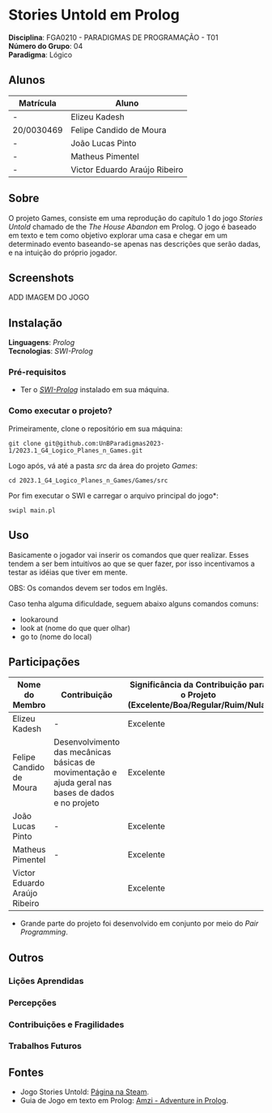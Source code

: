 # Stories Untold em Prolog

**Disciplina**: FGA0210 - PARADIGMAS DE PROGRAMAÇÃO - T01 <br>
**Número do Grupo**: 04<br>
**Paradigma**: Lógico<br>

## Alunos

|Matrícula | Aluno |
| -- | -- |
| - | Elizeu Kadesh |
| 20/0030469  |  Felipe Candido de Moura  |
| -  |  João Lucas Pinto         |
| - |  Matheus Pimentel |
| -  | Victor Eduardo Araújo Ribeiro  |

## Sobre

O projeto Games, consiste em uma reprodução do capítulo 1 do jogo _Stories Untold_ chamado de the _The House Abandon_ em Prolog. O jogo é baseado em texto e tem como objetivo explorar uma casa e chegar em um determinado evento baseando-se apenas nas descrições que serão dadas, e na intuição do próprio jogador.

## Screenshots

ADD IMAGEM DO JOGO

## Instalação

**Linguagens**: *Prolog*<br>
**Tecnologias**: *SWI-Prolog*<br>

### Pré-requisitos

- Ter o [*SWI-Prolog*](https://www.swi-prolog.org/Download.html) instalado em sua máquina.

### Como executar o projeto?

Primeiramente, clone o repositório em sua máquina:

```
git clone git@github.com:UnBParadigmas2023-1/2023.1_G4_Logico_Planes_n_Games.git
```

Logo após, vá até a pasta *src* da área do projeto *Games*:

```
cd 2023.1_G4_Logico_Planes_n_Games/Games/src
```

Por fim executar o SWI e carregar o arquivo principal do jogo*:

```
swipl main.pl
```

## Uso

Basicamente o jogador vai inserir os comandos que quer realizar. Esses tendem a ser bem intuitívos ao que se quer fazer, por isso incentivamos a testar as idéias que tiver em mente.

OBS: Os comandos devem ser todos em Inglês.

Caso tenha alguma dificuldade, seguem abaixo alguns comandos comuns:

- lookaround
- look at (nome do que quer olhar)
- go to (nome do local)

## Participações

|Nome do Membro | Contribuição | Significância da Contribuição para o Projeto (Excelente/Boa/Regular/Ruim/Nula) |
| -- | -- | -- |
|  Elizeu Kadesh     | - |  Excelente  |
| Felipe Candido de Moura | Desenvolvimento das mecânicas básicas de movimentação e ajuda geral nas bases de dados e no projeto |  Excelente  |
| João Lucas Pinto  |      -     |  Excelente  |
| Matheus Pimentel  |      -      |  Excelente  |
| Victor Eduardo Araújo Ribeiro| | Excelente |

- Grande parte do projeto foi desenvolvido em conjunto por meio do _Pair Programming_.

## Outros


### Lições Aprendidas


### Percepções


### Contribuições e Fragilidades


### Trabalhos Futuros



## Fontes

- Jogo Stories Untold: [Página na Steam](https://store.steampowered.com/app/558420/Stories_Untold/).
- Guia de Jogo em texto em Prolog: [Amzi - Adventure in Prolog](http://www.amzi.com/AdventureInProlog/a1start.php).
